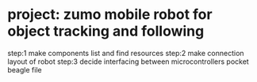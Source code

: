 # project: zumo mobile robot for object tracking and following
step:1 make components list and find resources
step:2 make connection layout of robot
step:3 decide interfacing between microcontrollers
pocket beagle file
